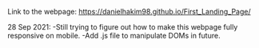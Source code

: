 Link to the webpage: https://danielhakim98.github.io/First_Landing_Page/

28 Sep 2021:
-Still trying to figure out how to make this webpage fully responsive on mobile.
-Add .js file to manipulate DOMs in future.

